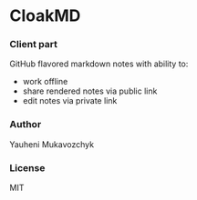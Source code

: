 # CloakMD
### Client part
GitHub flavored markdown notes with ability to:
 - work offline
 - share rendered notes via public link
 - edit notes via private link

### Author
Yauheni Mukavozchyk

### License
MIT